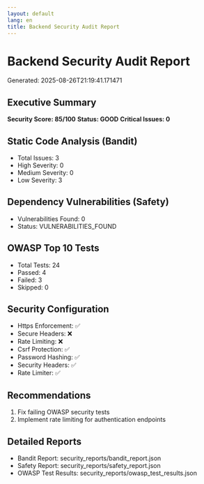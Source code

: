 ```yaml
---
layout: default
lang: en
title: Backend Security Audit Report
---
```


# Backend Security Audit Report
Generated: 2025-08-26T21:19:41.171471

## Executive Summary

**Security Score: 85/100**
**Status: GOOD**
**Critical Issues: 0**

## Static Code Analysis (Bandit)

- Total Issues: 3
- High Severity: 0
- Medium Severity: 0
- Low Severity: 3

## Dependency Vulnerabilities (Safety)

- Vulnerabilities Found: 0
- Status: VULNERABILITIES_FOUND

## OWASP Top 10 Tests

- Total Tests: 24
- Passed: 4
- Failed: 3
- Skipped: 0

## Security Configuration

- Https Enforcement: ✅
- Secure Headers: ❌
- Rate Limiting: ❌
- Csrf Protection: ✅
- Password Hashing: ✅
- Security Headers: ✅
- Rate Limiter: ✅

## Recommendations

1. Fix failing OWASP security tests
2. Implement rate limiting for authentication endpoints

## Detailed Reports

- Bandit Report: security_reports/bandit_report.json
- Safety Report: security_reports/safety_report.json
- OWASP Test Results: security_reports/owasp_test_results.json